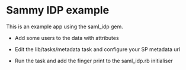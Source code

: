 # Sammy IDP example

This is an example app using the saml_idp gem. 

* Add some users to the data with attributes

* Edit the lib/tasks/metadata task and configure your SP metadata url

* Run the task and add the finger print to the saml_idp.rb initialiser
